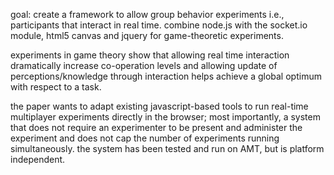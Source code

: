 goal: create a framework to allow group behavior experiments i.e., participants that interact in real time. combine node.js with the socket.io module, html5 canvas and jquery for game-theoretic experiments. 

experiments in game theory show that allowing real time interaction dramatically increase co-operation levels and allowing update of perceptions/knowledge through interaction helps achieve a global optimum with respect to a task. 

the paper wants to adapt existing javascript-based tools to run real-time multiplayer experiments directly in the browser; most importantly, a system that does not require an experimenter to be present and administer the experiment and does not cap the number of experiments running simultaneously. the system has been tested and run on AMT, but is platform independent. 